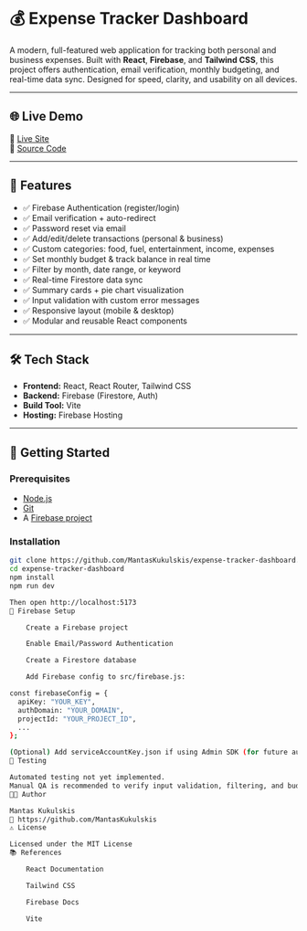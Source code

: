 # 💰 Expense Tracker Dashboard

A modern, full-featured web application for tracking both personal and business expenses. Built with **React**, **Firebase**, and **Tailwind CSS**, this project offers authentication, email verification, monthly budgeting, and real-time data sync. Designed for speed, clarity, and usability on all devices.

---

## 🌐 Live Demo

🔗 [Live Site](https://expense-tracker-dashboar-7ca0c.web.app/)  
📁 [Source Code](https://github.com/MantasKukulskis/expense-tracker-dashboard)

---

## 🎯 Features

- ✅ Firebase Authentication (register/login)
- ✅ Email verification + auto-redirect
- ✅ Password reset via email
- ✅ Add/edit/delete transactions (personal & business)
- ✅ Custom categories: food, fuel, entertainment, income, expenses
- ✅ Set monthly budget & track balance in real time
- ✅ Filter by month, date range, or keyword
- ✅ Real-time Firestore data sync
- ✅ Summary cards + pie chart visualization
- ✅ Input validation with custom error messages
- ✅ Responsive layout (mobile & desktop)
- ✅ Modular and reusable React components

---

## 🛠 Tech Stack

- **Frontend:** React, React Router, Tailwind CSS
- **Backend:** Firebase (Firestore, Auth)
- **Build Tool:** Vite
- **Hosting:** Firebase Hosting

---

## 🚀 Getting Started

### Prerequisites

- [Node.js](https://nodejs.org)
- [Git](https://git-scm.com)
- A [Firebase project](https://console.firebase.google.com)

### Installation

```bash
git clone https://github.com/MantasKukulskis/expense-tracker-dashboard.git
cd expense-tracker-dashboard
npm install
npm run dev

Then open http://localhost:5173
🔐 Firebase Setup

    Create a Firebase project

    Enable Email/Password Authentication

    Create a Firestore database

    Add Firebase config to src/firebase.js:

const firebaseConfig = {
  apiKey: "YOUR_KEY",
  authDomain: "YOUR_DOMAIN",
  projectId: "YOUR_PROJECT_ID",
  ...
};

(Optional) Add serviceAccountKey.json if using Admin SDK (for future automation or clean-up tools)
🧪 Testing

Automated testing not yet implemented.
Manual QA is recommended to verify input validation, filtering, and budget logic.
👨‍💻 Author

Mantas Kukulskis
📎 https://github.com/MantasKukulskis
⚠️ License

Licensed under the MIT License
📚 References

    React Documentation

    Tailwind CSS

    Firebase Docs

    Vite